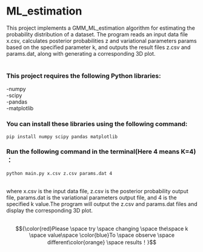 # ML_estimation

This project implements a GMM_ML_estimation algorithm for estimating the probability distribution of a dataset. The program reads an input data file x.csv, calculates posterior probabilities z and variational parameters params based on the specified parameter k, and outputs the result files z.csv and params.dat, along with generating a corresponding 3D plot.<br><br>

### This project requires the following Python libraries:<br>

-numpy<br>-scipy<br>-pandas<br>-matplotlib<br>

### You can install these libraries using the following command:<br>

    pip install numpy scipy pandas matplotlib

### Run the following command in the terminal(Here 4 means K=4) ：<br>

    python main.py x.csv z.csv params.dat 4

<br>where x.csv is the input data file, z.csv is the posterior probability output file, params.dat is the variational parameters output file, and 4 is the specified k value.The program will output the z.csv and params.dat files and display the corresponding 3D plot.<br><br>

$${\color{red}Please \space try \space changing \space the\space k \space value\space \color{blue}To \space observe \space different\color{orange} \space results！}$$

#
